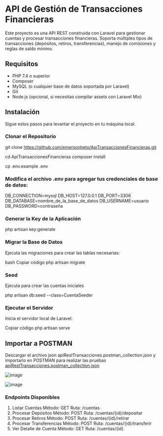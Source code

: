 # API de Gestión de Transacciones Financieras

Este proyecto es una API REST construida con Laravel para gestionar cuentas y procesar transacciones financieras. Soporta múltiples tipos de transacciones (depósitos, retiros, transferencias), manejo de comisiones y reglas de saldo mínimo.

## Requisitos

- PHP 7.4 o superior
- Composer
- MySQL (o cualquier base de datos soportada por Laravel)
- Git
- Node.js (opcional, si necesitas compilar assets con Laravel Mix)

## Instalación

Sigue estos pasos para levantar el proyecto en tu máquina local.

### Clonar el Repositorio
git clone https://github.com/emersonheto/ApiTransaccionesFinancieras.git


cd ApiTransaccionesFinancieras
composer install

cp .env.example .env

### Modifica el archivo .env para agregar tus credenciales de base de datos:
DB_CONNECTION=mysql
DB_HOST=127.0.0.1
DB_PORT=3306
DB_DATABASE=nombre_de_la_base_de_datos
DB_USERNAME=usuario
DB_PASSWORD=contraseña

### Generar la Key de la Aplicación
php artisan key:generate

### Migrar la Base de Datos
Ejecuta las migraciones para crear las tablas necesarias:

bash
Copiar código
php artisan migrate

### Seed
Ejecuta para crear las cuentas iniciales

php artisan db:seed --class=CuentaSeeder

### Ejecutar el Servidor
Inicia el servidor local de Laravel:


Copiar código
php artisan serve
 

## Importar a POSTMAN
Descargar el archivo json apiRestTransacciones.postman_collection.json y importarlo en POSTMAN para realizar las pruebas
[apiRestTransacciones.postman_collection.json](https://github.com/user-attachments/files/16984048/apiRestTransacciones.postman_collection.json)

![image](https://github.com/user-attachments/assets/f2188576-1543-4dcb-a5d4-beab7b1f82fd)

![image](https://github.com/user-attachments/assets/d5f08726-263e-47dc-aa64-47beca4853dd)



### Endpoints Disponibles
1. Listar Cuentas
Método: GET
Ruta: /cuentas
2. Procesar Depósitos
Método: POST
Ruta: /cuentas/{id}/depositar
3. Procesar Retiros
Método: POST
Ruta: /cuentas/{id}/retirar
4. Procesar Transferencias
Método: POST
Ruta: /cuentas/{id}/transferir
5. Ver Detalle de Cuenta
Método: GET
Ruta: /cuentas/{id}
